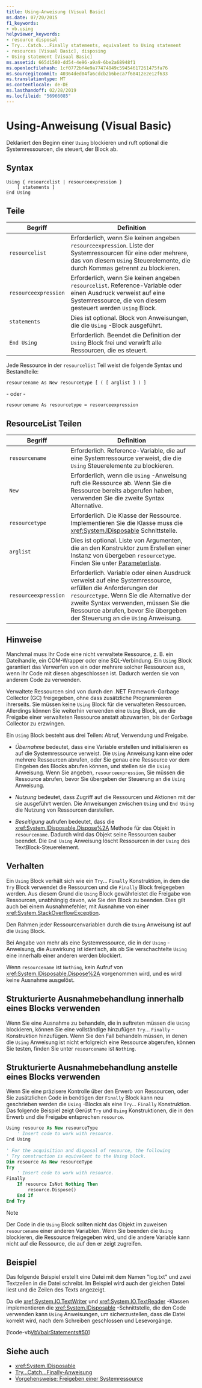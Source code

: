 ```yaml
---
title: Using-Anweisung (Visual Basic)
ms.date: 07/20/2015
f1_keywords:
- vb.using
helpviewer_keywords:
- resource disposal
- Try...Catch...Finally statements, equivalent to Using statement
- resources [Visual Basic], disposing
- Using statement [Visual Basic]
ms.assetid: 665d1580-dd54-4e96-a9a9-6be2a68948f1
ms.openlocfilehash: 1cf0772bf4e9a77474849c59454617261475fa76
ms.sourcegitcommit: 40364ded04fa6cdcb2b6beca7f68412e2e12f633
ms.translationtype: MT
ms.contentlocale: de-DE
ms.lasthandoff: 02/28/2019
ms.locfileid: "56966085"
---
```

# <a name="using-statement-visual-basic"></a>Using-Anweisung (Visual Basic)
Deklariert den Beginn einer `Using` blockieren und ruft optional die Systemressourcen, die steuert, der Block ab.  
  
## <a name="syntax"></a>Syntax  
  
```  
Using { resourcelist | resourceexpression }  
    [ statements ]  
End Using  
```  
  
## <a name="parts"></a>Teile  
  
|Begriff|Definition|  
|---|---|  
|`resourcelist`|Erforderlich, wenn Sie keinen angeben `resourceexpression`. Liste der Systemressourcen für eine oder mehrere, das von diesem `Using` Steuerelemente, die durch Kommas getrennt zu blockieren.|  
|`resourceexpression`|Erforderlich, wenn Sie keinen angeben `resourcelist`. Reference-Variable oder einen Ausdruck verweist auf eine Systemressource, die von diesem gesteuert werden `Using` Block.|  
|`statements`|Dies ist optional. Block von Anweisungen, die die `Using` -Block ausgeführt.|  
|`End Using`|Erforderlich. Beendet die Definition der `Using` Block frei und verwirft alle Ressourcen, die es steuert.|  
  
 Jede Ressource in der `resourcelist` Teil weist die folgende Syntax und Bestandteile:  
  
 `resourcename As New resourcetype [ ( [ arglist ] ) ]`  
  
 - oder -   
  
 `resourcename As resourcetype = resourceexpression`  
  
## <a name="resourcelist-parts"></a>ResourceList Teilen  
  
|Begriff|Definition|  
|---|---|  
|`resourcename`|Erforderlich. Reference-Variable, die auf eine Systemressource verweist, die die `Using` Steuerelemente zu blockieren.|  
|`New`|Erforderlich, wenn die `Using` -Anweisung ruft die Ressource ab. Wenn Sie die Ressource bereits abgerufen haben, verwenden Sie die zweite Syntax Alternative.|  
|`resourcetype`|Erforderlich. Die Klasse der Ressource. Implementieren Sie die Klasse muss die <xref:System.IDisposable> Schnittstelle.|  
|`arglist`|Dies ist optional. Liste von Argumenten, die an den Konstruktor zum Erstellen einer Instanz von übergeben `resourcetype`. Finden Sie unter [Parameterliste](../../../visual-basic/language-reference/statements/parameter-list.md).|  
|`resourceexpression`|Erforderlich. Variable oder einen Ausdruck verweist auf eine Systemressource, erfüllen die Anforderungen der `resourcetype`. Wenn Sie die Alternative der zweite Syntax verwenden, müssen Sie die Ressource abrufen, bevor Sie übergeben der Steuerung an die `Using` Anweisung.|  
  
## <a name="remarks"></a>Hinweise  
 Manchmal muss Ihr Code eine nicht verwaltete Ressource, z. B. ein Dateihandle, ein COM-Wrapper oder eine SQL-Verbindung. Ein `Using` Block garantiert das Verwerfen von ein oder mehrere solcher Ressourcen aus, wenn Ihr Code mit diesen abgeschlossen ist. Dadurch werden sie von anderem Code zu verwenden.  
  
 Verwaltete Ressourcen sind von durch den .NET Framework-Garbage Collector (GC) freigegeben, ohne dass zusätzliche Programmieren ihrerseits. Sie müssen keine `Using` Block für die verwalteten Ressourcen. Allerdings können Sie weiterhin verwenden eine `Using` Block, um die Freigabe einer verwalteten Ressource anstatt abzuwarten, bis der Garbage Collector zu erzwingen.  
  
 Ein `Using` Block besteht aus drei Teilen: Abruf, Verwendung und Freigabe.  
  
-   *Übernahme* bedeutet, dass eine Variable erstellen und initialisieren es auf die Systemressource verweist. Die `Using` Anweisung kann eine oder mehrere Ressourcen abrufen, oder Sie genau eine Ressource vor dem Eingeben des Blocks abrufen können, und stellen sie die `Using` Anweisung. Wenn Sie angeben, `resourceexpression`, Sie müssen die Ressource abrufen, bevor Sie übergeben der Steuerung an die `Using` Anweisung.  
  
-   *Nutzung* bedeutet, dass Zugriff auf die Ressourcen und Aktionen mit der sie ausgeführt werden. Die Anweisungen zwischen `Using` und `End Using` die Nutzung von Ressourcen darstellen.  
  
-   *Beseitigung* aufrufen bedeutet, dass die <xref:System.IDisposable.Dispose%2A> Methode für das Objekt in `resourcename`. Dadurch wird das Objekt seine Ressourcen sauber beendet. Die `End Using` Anweisung löscht Ressourcen in der `Using` des TextBlock-Steuerelement.  
  
## <a name="behavior"></a>Verhalten  
 Ein `Using` Block verhält sich wie ein `Try`... `Finally` Konstruktion, in dem die `Try` Block verwendet die Ressourcen und die `Finally` Block freigegeben werden. Aus diesem Grund die `Using` Block gewährleistet die Freigabe von Ressourcen, unabhängig davon, wie Sie den Block zu beenden. Dies gilt auch bei einem Ausnahmefehler, mit Ausnahme von einer <xref:System.StackOverflowException>.  
  
 Den Rahmen jeder Ressourcenvariablen durch die `Using` Anweisung ist auf die `Using` Block.  
  
 Bei Angabe von mehr als eine Systemressource, die in der `Using` -Anweisung, die Auswirkung ist identisch, als ob Sie verschachtelte `Using` eine innerhalb einer anderen werden blockiert.  
  
 Wenn `resourcename` ist `Nothing`, kein Aufruf von <xref:System.IDisposable.Dispose%2A> vorgenommen wird, und es wird keine Ausnahme ausgelöst.  
  
## <a name="structured-exception-handling-within-a-using-block"></a>Strukturierte Ausnahmebehandlung innerhalb eines Blocks verwenden  
 Wenn Sie eine Ausnahme zu behandeln, die in auftreten müssen die `Using` blockieren, können Sie eine vollständige hinzufügen `Try`... `Finally` -Konstruktion hinzufügen. Wenn Sie den Fall behandeln müssen, in denen die `Using` Anweisung ist nicht erfolgreich eine Ressource abgerufen, können Sie testen, finden Sie unter `resourcename` ist `Nothing`.  
  
## <a name="structured-exception-handling-instead-of-a-using-block"></a>Strukturierte Ausnahmebehandlung anstelle eines Blocks verwenden  
 Wenn Sie eine präzisere Kontrolle über den Erwerb von Ressourcen, oder Sie zusätzlichen Code in benötigen der `Finally` Block kann neu geschrieben werden die `Using` -Blocks als eine `Try`... `Finally` Konstruktion. Das folgende Beispiel zeigt Gerüst `Try` und `Using` Konstruktionen, die in den Erwerb und die Freigabe entsprechen `resource`.  
  
```vb  
Using resource As New resourceType   
    ' Insert code to work with resource.  
End Using  
  
' For the acquisition and disposal of resource, the following  
' Try construction is equivalent to the Using block.  
Dim resource As New resourceType  
Try   
    ' Insert code to work with resource.  
Finally   
    If resource IsNot Nothing Then  
        resource.Dispose()   
    End If  
End Try   
```  
  
> [!NOTE]
>  Der Code in die `Using` Block sollten nicht das Objekt im zuweisen `resourcename` einer anderen Variablen. Wenn Sie beenden die `Using` blockieren, die Ressource freigegeben wird, und die andere Variable kann nicht auf die Ressource, die auf den er zeigt zugreifen.  
  
## <a name="example"></a>Beispiel  
 Das folgende Beispiel erstellt eine Datei mit dem Namen "log.txt" und zwei Textzeilen in die Datei schreibt. Im Beispiel wird auch der gleichen Datei liest und die Zeilen des Texts angezeigt.  
  
 Da die <xref:System.IO.TextWriter> und <xref:System.IO.TextReader> -Klassen implementieren die <xref:System.IDisposable> -Schnittstelle, die den Code verwenden kann `Using` Anweisungen, um sicherzustellen, dass die Datei korrekt wird, nach dem Schreiben geschlossen und Lesevorgänge.  
  
 [!code-vb[VbVbalrStatements#50](~/samples/snippets/visualbasic/VS_Snippets_VBCSharp/VbVbalrStatements/VB/Class1.vb#50)]  
  
## <a name="see-also"></a>Siehe auch
- <xref:System.IDisposable>
- [Try...Catch...Finally-Anweisung](../../../visual-basic/language-reference/statements/try-catch-finally-statement.md)
- [Vorgehensweise: Freigeben einer Systemressource](../../../visual-basic/programming-guide/language-features/control-flow/how-to-dispose-of-a-system-resource.md)

